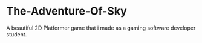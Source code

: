 # The-Adventure-Of-Sky
A beautiful 2D Platformer game that i made as a gaming software developer student.
